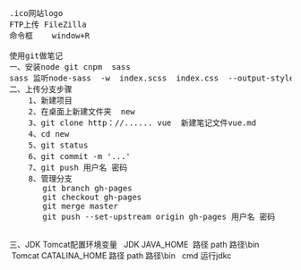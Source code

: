 <pre>
.ico网站logo
FTP上传 FileZilla
命令框    window+R

使用git做笔记
一、安装node git cnpm  sass
sass 监听node-sass  -w  index.scss  index.css  --output-style  expanded
二、上传分支步骤
    1、新建项目
    2、在桌面上新建文件夹  new
    3、git clone http：//...... vue  新建笔记文件vue.md
    4、cd new
    5、git status
    6、git commit -m '...'
    7、git push 用户名 密码
    8、管理分支
       git branch gh-pages
       git checkout gh-pages
       git merge master
       git push --set-upstream origin gh-pages 用户名 密码
 </pre>
三、JDK Tomcat配置环境变量
    JDK  JAVA_HOME  路径  path 路径\bin
    Tomcat CATALINA_HOME 路径 path 路径\bin
    cmd 运行jdkc

